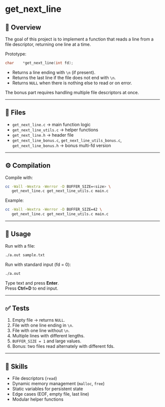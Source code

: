# get_next_line

## 📖 Overview
The goal of this project is to implement a function that reads a line from a file descriptor, returning one line at a time.

Prototype:
```c
char    *get_next_line(int fd);
```

- Returns a line ending with `\n` (if present).  
- Returns the last line if the file does not end with `\n`.  
- Returns `NULL` when there is nothing else to read or on error.  

The bonus part requires handling multiple file descriptors at once.

---

## 📂 Files
- `get_next_line.c` → main function logic  
- `get_next_line_utils.c` → helper functions  
- `get_next_line.h` → header file  
- `get_next_line_bonus.c`, `get_next_line_utils_bonus.c`, `get_next_line_bonus.h` → bonus multi-fd version  

---

## ⚙️ Compilation
Compile with:
```bash
cc -Wall -Wextra -Werror -D BUFFER_SIZE=<size> \
   get_next_line.c get_next_line_utils.c main.c
```

Example:
```bash
cc -Wall -Wextra -Werror -D BUFFER_SIZE=42 \
   get_next_line.c get_next_line_utils.c main.c
```

---

## 📝 Usage
Run with a file:
```bash
./a.out sample.txt
```

Run with standard input (fd = 0):
```bash
./a.out
```
Type text and press **Enter**.  
Press **Ctrl+D** to end input.

---

## ✅ Tests
1. Empty file → returns `NULL`.  
2. File with one line ending in `\n`.  
3. File with one line without `\n`.  
4. Multiple lines with different lengths.  
5. `BUFFER_SIZE = 1` and large values.  
6. Bonus: two files read alternately with different fds.  

---

## 🚀 Skills
- File descriptors (`read`)  
- Dynamic memory management (`malloc`, `free`)  
- Static variables for persistent state  
- Edge cases (EOF, empty file, last line)  
- Modular helper functions  
